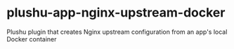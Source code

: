# plushu-app-nginx-upstream-docker

Plushu plugin that creates Nginx upstream configuration from an app's local Docker container
